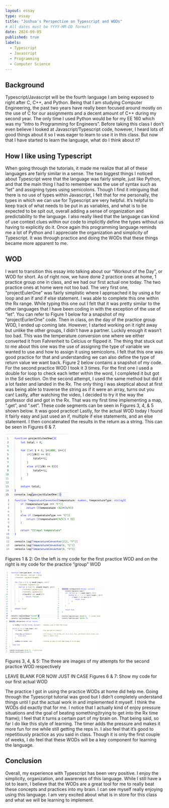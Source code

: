 ```yaml
---
layout: essay
type: essay
title: "Joshua's Perspective on Typescript and WODs"
# All dates must be YYYY-MM-DD format!
date: 2024-09-05
published: true
labels:
  - Typescript
  - Javascript
  - Programming
  - Computer Science
---
```


## Background
	
Typescript/Javascript will be the fourth language I am being exposed to right after C, C++, and Python. Being that I am studying Computer Engineering, the past two years have really been focused around mostly on the use of C for our assignments and a decent amount of C++ during my second year. The only time I used Python would be for my EE 160 which was my “Intro to Programming for Engineers”. Before taking this class I don’t even believe I looked at Javascript/Typescript code, however, I heard lots of good things about it so I was eager to learn to use it in this class. But now that I have started to learn the language, what do I think about it?
 
## How I like using Typescript

When going through the tutorials, it made me realize that all of these languages are fairly similar in a sense. The two biggest things I noticed about Typescript were that the language was fairly simple, just like Python, and that the main thing I had to remember was the use of syntax such as “let” and assigning types using semicolons. Though I find it intriguing that there is no use of types within Javascript, I felt that for me personally, the types in which we can use for Typescript are very helpful. It’s helpful to keep track of what needs to be put in as variables, and what is to be expected to be spit out, overall adding a sense of organization and predictability to the language. I also really liked that the language can kind of use context clues within our code to implicitly define the types without us having to explicitly do it. Once again this programming language reminds me a lot of Python and I appreciate the organization and simplicity of Typescript. It was through practice and doing the WODs that these things became more apparent to me.

## WOD

I want to transition this essay into talking about our “Workout of the Day”, or WOD for short. As of right now, we have done 2 practice ones at home, 1 practice group one in class, and we had our first actual one today. The two practice ones at home were not too bad. The very first one, “projectEulerOne” was fairly simplistic where I approached it by using a for loop and an if and if else statement. I was able to complete this one within the Rx range. While typing this one out I felt that it was pretty similar to the other languages that I have been coding in with the exception of the use of “let”. You can refer to Figure 1 below for a snapshot of my “projectEurlerOne” code. Then in class, on the day of the practice group WOD, I ended up coming late. However, I started working on it right away but unlike the other groups, I didn’t have a partner. Luckily enough it wasn’t too bad. This was the temperature conversion one where we either converted it from Fahrenheit to Celcius or flipped it. The thing that stuck out to me about this one was the use of assigning the type of variable we wanted to use and how to assign it using semicolons. I felt that this one was good practice for that and understanding we can also define the type of return value we want back. Figure 2 below contains a snapshot of my code. For the second practice WOD I took it 3 times. For the first one I used a double for loop to check each letter within the word, I completed it but got in the Sd section. On the second attempt, I used the same method but did it a lot faster and landed in the Rx. The only thing I was skeptical about at first was being able to traverse the string as if it were an array, turns out you can! Lastly, after watching the video, I decided to try it the way the professor did and got in the Rx. That was my first time implementing a map, “.get”, and “.set”. These code segments can be seen in Figures 3, 4, & 5 shown below. It was good practice! Lastly, for the actual WOD today I found it fairly easy and just used an if, multiple if else statements, and an else statement. I then concatenated the results in the return as a string. This can be seen in Figures 6 & 7.



<img src="../img/Fig1.png" width="199.68px" height="198.72px"> <img src="../img/Fig2.png" width="389.76px" height="168.96px"> 

Figures 1 & 2: On the left is my code for the first practice WOD and on the right is my code for the practice “group” WOD


<img src="../img/fig3.png" width="159.36px" height="151.68px"> <img src="../img/fig4.png" width="148.8px" height="99.84px"><img src="../img/fig5.png" width="300.48px" height="103.68px">

Figures 3, 4, & 5: The three are images of my attempts for the second practice 
WOD respectively


LEAVE BLANK FOR NOW JUST IN CASE
Figures 6 & 7: Show my code for our first actual WOD



The practice I got in using the practice WODs at home did help me. Going through the Typescript tutorial was good but I didn’t completely understand things until I put the actual work in and implemented it myself. I think the WODs did exactly that for me. I notice that I actually kind of enjoy pressure situations and the goal of beating something(trying to get into the Rx time frame); I feel that it turns a certain part of my brain on. That being said, so far I do like this style of learning. The timer adds the pressure and makes it more fun for me while still getting the reps in. I also feel that it’s good to repetitiously practice as you said in class. Though it is only the first couple of weeks, I do feel that these WODs will be a key component for learning the language.

## Conclusion

Overall, my experience with Typescript has been very positive. I enjoy the simplicity, organization, and awareness of this language. While I still have a lot to learn, I believe that the WODs are a great tool for me to really beat these concepts and practices into my brain. I can see myself really enjoying using this language. I am very excited about what is in store for this class and what we will be learning to implement.
